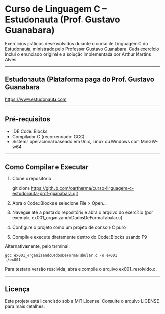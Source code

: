 # Curso de Linguagem C – Estudonauta (Prof. Gustavo Guanabara)

Exercícios práticos desenvolvidos durante o curso de Linguagem C do Estudonauta, ministrado pelo Professor Gustavo Guanabara. Cada exercício inclui o enunciado original e a solução implementada por Arthur Martins Alves.

---

## Estudonauta (Plataforma paga do Prof. Gustavo Guanabara
  
https://www.estudonauta.com

---

## Pré-requisitos

- IDE Code::Blocks  
- Compilador C (recomendado: GCC)  
- Sistema operacional baseado em Unix, Linux ou Windows com MinGW-w64

---

## Como Compilar e Executar

1. Clone o repositório  

    git clone https://github.com/oarthurma/curso-linguagem-c-estudonauta-prof-guanabara.git  

2. Abra o Code::Blocks e selecione File > Open...  
3. Navegue até a pasta do repositório e abra o arquivo do exercício (por exemplo, ex001_organizandoDadosDeFormaTabular.c)  
4. Configure o projeto como um projeto de console C puro  
5. Compile e execute diretamente dentro do Code::Blocks usando F9

Alternativamente, pelo terminal:

    gcc ex001_organizandoDadosDeFormaTabular.c -o ex001  
    ./ex001

Para testar a versão resolvida, abra e compile o arquivo ex001_resolvido.c.

---


## Licença

Este projeto está licenciado sob a MIT License. Consulte o arquivo LICENSE para mais detalhes.
